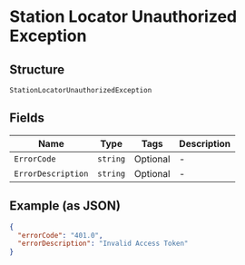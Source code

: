 
# Station Locator Unauthorized Exception

## Structure

`StationLocatorUnauthorizedException`

## Fields

| Name | Type | Tags | Description |
|  --- | --- | --- | --- |
| `ErrorCode` | `string` | Optional | - |
| `ErrorDescription` | `string` | Optional | - |

## Example (as JSON)

```json
{
  "errorCode": "401.0",
  "errorDescription": "Invalid Access Token"
}
```

